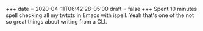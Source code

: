 +++
date = 2020-04-11T06:42:28-05:00
draft = false
+++
Spent 10 minutes spell checking all my twtxts in Emacs with ispell. Yeah that's one of the not so great things about writing from a CLI.